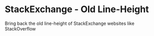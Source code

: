 # StackExchange - Old Line-Height
 Bring back the old line-height of StackExchange websites like StackOverflow
